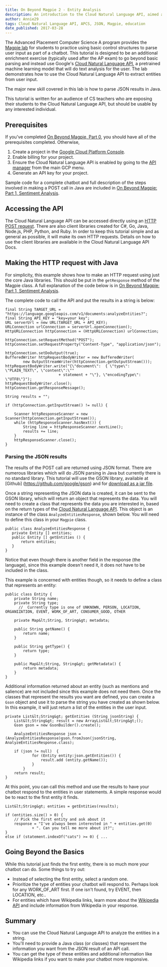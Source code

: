 ```yaml
---
title: On Beyond Magpie 2 - Entity Analysis
description: An introduction to the Cloud Natural Language API, aimed at Advanced Placement Computer Science classes who have worked on the Magpie lab, but suitable for most people starting with the Cloud Natural Language API. Demonstrates how to parse JSON results from the  Cloud Natural Language API.
author: Annie29
tags: Cloud Natural Language API, APCS, JSON, Magpie, education
date_published: 2017-03-28
---
```



The Advanced Placement Computer Science A program provides the [Magpie lab](http://media.collegeboard.com/digitalServices/pdf/ap/ap-compscia-magpie-lab-student-guide.pdf) for students to practice using basic control structures to parse user input as part of a chatbot. This tutorial is designed to be an additional enrichment exercise (typically used after the AP exam) to go beyond  basic parsing and instead use Google's [Cloud Natural Language API][nlp], a pretrained machine learning model that will do text analysis for the user. The lab demonstrates how to use the Cloud Natural Language API to extract entities from user input.

The major new skill covered in this lab is how to parse JSON results in Java.

This tutorial is written for an audience of CS teachers who are exposing their students to the Cloud Natural Language API, but should be usable by any interested individual.

## Prerequisites

If you've completed [On Beyond Magpie, Part 0][magpie0], you should have all of the prerequisites completed. Otherwise,

1. Create a project in the [Google Cloud Platform Console][console].
1. Enable billing for your project.
1. Ensure the Cloud Natural Language API is enabled by going to the [API manager][manager] from the main GCP menu.
1. Generate an API key for your project.

Sample code for a complete chatbot and full description of the steps involved in making a POST call in Java are included in [On Beyond Magpie: Part 1, Sentiment Analysis][magpie1].


## Accessing the API

The Cloud Natural Language API can be accessed directly using an [HTTP POST request][restdocs]. There are also client libraries created for C#, Go, Java, Node.js, PHP, Python, and Ruby. In order to keep this tutorial simple and as general as possible, it will make its own HTTP requests. Details on how to use the client libraries are available in the Cloud Natural Language API Docs.

## Making the HTTP request with Java

For simplicity, this example shows how to make an HTTP request using just the core Java libraries. This should be put in the `getResponse` method of the Magpie class. A full explanation of the code below is in [On Beyond Magpie: Part 1, Sentiment Analysis][magpie1].

The complete code to call the API and put the results in a string is below:

	final String TARGET_URL = "https://language.googleapis.com/v1/documents:analyzeEntities?";
	final String API_KEY = "key=your key";
	URL serverUrl = new URL(TARGET_URL + API_KEY);
	URLConnection urlConnection = serverUrl.openConnection();
	HttpURLConnection httpConnection = (HttpURLConnection) urlConnection;

	httpConnection.setRequestMethod("POST");
	httpConnection.setRequestProperty("Content-Type", "application/json");

	httpConnection.setDoOutput(true);
	BufferedWriter httpRequestBodyWriter = new BufferedWriter(
			new OutputStreamWriter(httpConnection.getOutputStream()));
	httpRequestBodyWriter.write("{\"document\":  { \"type\": \"PLAIN_TEXT\", \"content\":\""
							+ statement + "\"}, \"encodingType\": \"UTF8\"}");
	httpRequestBodyWriter.close();
	httpConnection.getResponseMessage();

	String results = "";

	if (httpConnection.getInputStream() != null) {

		Scanner httpResponseScanner = new Scanner(httpConnection.getInputStream());
		while (httpResponseScanner.hasNext()) {
			String line = httpResponseScanner.nextLine();
			results += line;
		}
		httpResponseScanner.close();
	}


### Parsing the JSON results

The results of the POST call are returned using JSON format. There are numerous libraries which will do JSON parsing in Java but currently there is no standard library. This tutorial will use the GSON library, available at [Github] (https://github.com/google/gson) and for [download as a jar file](https://repo1.maven.org/maven2/com/google/code/gson/gson/2.6.2/).

Once a string representing the JSON data is created, it can be sent to the GSON library, which will return an object that represents the data. You will need to create a class that represents the data you are interested in, based on the return types of the [Cloud Natural Language API](https://cloud.google.com/natural-language/docs/reference/rest/v1beta1/documents/analyzeEntities). This object is an instance of the class  `AnalyzeEntitiesResponse`, shown below. You will need to define this class in your `Magpie` class.


	public class AnalyzeEntitiesResponse {
	   private Entity [] entities;
	   public Entity [] getEntities () {
		   return entities;
	   }
	}


Notice that even though there is another field in the response (the language), since this example doesn't need it, it does not have to be included in the class.

This example is concerned with entities though, so it needs to define a class that represents an entity:

	public class Entity {
		private String name;
		private String type;
		  //  Currently type is one of UNKNOWN, PERSON, LOCATION, ORGANIZATION, EVENT, WORK_OF_ART, CONSUMER_GOOD, OTHER

		private Map&lt;String, String&gt; metadata;

		public String getName() {
			return name;
		}

		public String getType() {
			return type;
		}

		public Map&lt;String, String&gt; getMetadata() {
			return metadata;
		}
	}


Additional information returned about an entity (such as mentions and salience) are not included since this example does not need them. Once the classes that represent the results you want are defined, you can create a `Gson` object and use it to parse the string you have created as shown below. In this example, it will just return a list of the entities in the user input.


	private List&lt;String&gt; getEntities (String jsonString) {
		List&lt;String&gt; result = new ArrayList&lt;String&gt;();
		Gson gson = new GsonBuilder().create();

		AnalyzeEntitiesResponse json = (AnalyzeEntitiesResponse)gson.fromJson(jsonString, AnalyzeEntitiesResponse.class);

		if (json != null)  {
				for (Entity entity:json.getEntities()) {
					result.add (entity.getName());
				}
			}
		return result;
	}


At this point, you can call this method and use the results to have your chatbot respond to the entities in user statements. A simple response would be to react to the first entity it finds.


	List&lt;String&gt; entities = getEntities(results);

	if (entities.size() > 0) {
		// Pick the first entity and ask about it
		response = "I've always been interested in " + entities.get(0)
				+ ". Can you tell me more about it?";
	}
	else if (statement.indexOf("cats") >= 0) { ...


## Going Beyond the Basics
While this tutorial just finds the first entity, there is so much more your chatbot can do. Some things to try out:
* Instead of selecting the first entity, select a random one.
* Prioritize the type of entities your chatbot will respond to. Perhaps look for any WORK_OF_ART first. If one isn't found, try EVENT, then LOCATION, etc..
* For entities which have Wikipedia links, learn more about the [Wikipedia API](https://www.mediawiki.org/wiki/API:Main_page) and include information from Wikipedia in your response.

## Summary
* You can use the Cloud Natural Language API to analyze the entities in a string.
* You'll need to provide a Java class (or classes) that represent the information you want from the JSON result of an API call.
* You can get the type of these entities and additional information like Wikipedia links if you want to make your chatbot more responsive.


[console]:https://console.cloud.google.com/
[magpie0]:https://cloud.google.com/community/tutorials/on-beyond-magpie0
[magpie1]:https://cloud.google.com/community/tutorials/on-beyond-magpie1
[manager]:https://console.cloud.google.com/apis/
[nlp]:https://cloud.google.com/natural-language/
[restdocs]:https://cloud.google.com/natural-language/docs/reference/rest/
